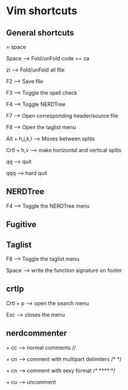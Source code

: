 Vim shortcuts
=============

General shortcuts
----------------

<leader> = space

Space --> Fold/unFold code == za

zi --> Fold/unFold all file

F2 --> Save file

F3 --> Toggle the spell check

F4 --> Toggle NERDTree

F7 --> Open corresponding header/source file

F8 --> Open the taglist menu

Alt + h,j,k,l --> Moves between splits

Crtl + h,v --> make horizontal and vertical splits

qq -->  quit 

qqq --> hard quit

NERDTree
-------

F4 --> Toggle the NERDTree menu

Fugitive
----------





Taglist
------

F8 --> Toggle the taglist menu

Space --> write the function signature on footer 


crtlp
--------
Crtl + p --> open the search menu

Esc --> closes the menu

nerdcommenter
-------------

<leader> + cc --> normal comments   //
  
<leader> + cn -->  comment with multipart delimiters  /*  */
 
<leader> + cn -->  comment with sexy format   /* **** */
 
<leader> + cu --> uncomment
  

 
  
